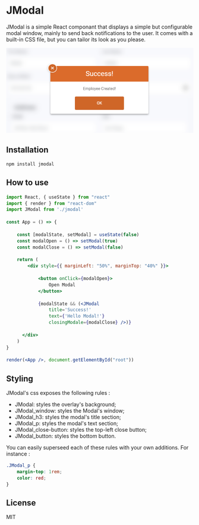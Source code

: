 # JModal

JModal is a simple React componant that displays a simple but configurable modal window, mainly to send back notifications to the user. It comes with a built-in CSS file, but you can tailor its look as you please.

![ScreenShot](https://github.com/jujunantes/JModal/raw/master/src/medias/capture.png)

## Installation

```bash
npm install jmodal
```

## How to use

```jsx
import React, { useState } from "react"
import { render } from "react-dom"
import JModal from './jmodal'

const App = () => {

    const [modalState, setModal] = useState(false)
    const modalOpen = () => setModal(true)
    const modalClose = () => setModal(false)

    return (
        <div style={{ marginLeft: "50%", marginTop: "40%" }}>
    
            <button onClick={modalOpen}>
                Open Modal
            </button>
            
            {modalState && (<JModal
                title='Success!'
                text={'Hello Modal!'}
                closingModale={modalClose} />)}
        
      </div>
    )
}

render(<App />, document.getElementById("root"))
```

## Styling

JModal's css exposes the following rules :

- JModal: styles the overlay's background;
- JModal_window: styles the Modal's window;
- JModal_h3: styles the modal's title section;
- JModal_p: styles the modal's text section;
- JModal_close-button: styles the top-left close button;
- JModal_button: styles the bottom button.

You can easily superseed each of these rules with your own additions. For instance :

```css
.JModal_p {
	margin-top: 1rem;
	color: red;
}
```

## License

MIT